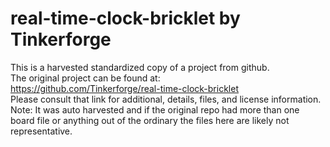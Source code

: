 
# real-time-clock-bricklet by Tinkerforge  
This is a harvested standardized copy of a project from github.  
The original project can be found at:  
https://github.com/Tinkerforge/real-time-clock-bricklet  
Please consult that link for additional, details, files, and license information.  
Note: It was auto harvested and if the original repo had more than one board file or anything out of the ordinary the files here are likely not representative.  
    